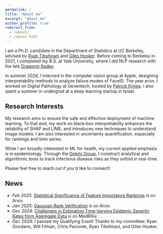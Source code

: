 ```yaml
---
permalink: /
title: "About me"
excerpt: "About me"
author_profile: true
redirect_from: 
  - /about/
  - /about.html
---
```



I am a Ph.D. candidate in the Department of Statistics at UC Berkeley, advised by [Ryan Tibshirani](https://www.stat.berkeley.edu/~ryantibs/) and [Giles Hooker](https://gileshooker.com/). Before coming to Berkeley in 2021, I completed my B.S. at Yale University, where I did NLP research with the late [Dragomir Radev](https://seas.yale.edu/news-events/news/memoriam-dragomir-radev-professor-computer-science). 

In summer 2024, I interned in the computer vision group at Apple, designing interpretability methods to analyze failure modes of FaceID. The year prior, I worked on Digital Pathology at Genentech, hosted by [Patrick Kimes](https://www.pkimes.com/). I also spent a summer in undergrad at a deep learning startup in Israel. 


## Research Interests

My research aims to ensure the safe and effective deployment of machine learning. To that end, my work on black-box interpretability enhances the reliability of SHAP and LIME, and introduces new techniques to understand image models. I am also interested in uncertainty quantification, especially for rankings and time series.

While I am broadly interested in ML for health, my current applied emphasis is in epidemiology. Through the [Delphi Group](https://delphi.cmu.edu/), I construct analytical and algorithmic tools to track infectious disease risks as they unfold in real-time. 

Please feel free to reach out if you'd like to connect!

## News
- *Feb 2025*: [Statistical Significance of Feature Importance Rankings](https://arxiv.org/abs/2401.15800) is on Arxiv.
- *Jan 2025*: [Gaussian Rank Verification](https://arxiv.org/abs/2501.14142) is on Arxiv.
- *Dec 2024*: [Challenges in Estimating Time-Varying Epidemic Severity Rates from Aggregate Data](https://www.medrxiv.org/content/10.1101/2024.12.27.24319518v1) is on MedRXiv.
- *Dec 2024*: I passed my Qualifying Exam! Thanks to my committee: Ryan Giordano, Will Fithian, Chris Paciorek, Ryan Tibshirani, and Giles Hooker. 
